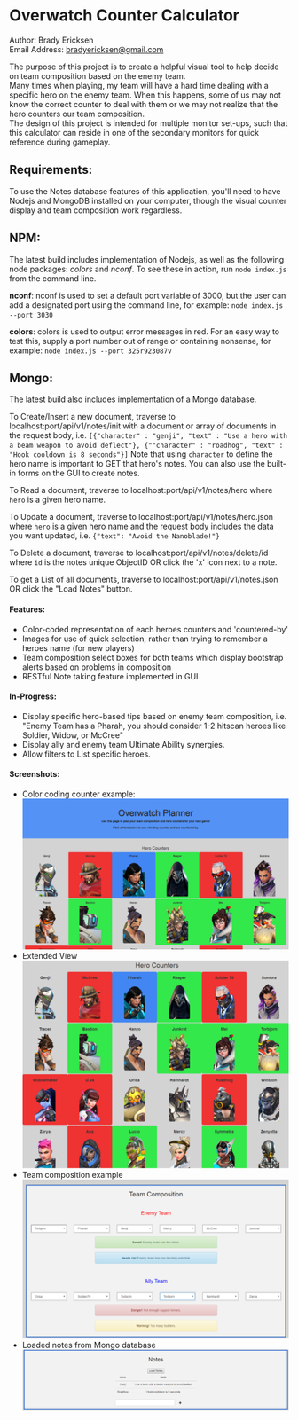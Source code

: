 Overwatch Counter Calculator
=========================================

Author: Brady Ericksen  
Email Address: bradyericksen@gmail.com

The purpose of this project is to create a helpful visual tool to help decide on team composition based on the enemy team.  
Many times when playing, my team will have a hard time dealing with a specific hero on the enemy team. When this happens, some of us may not know the correct counter to deal with them or we may not realize that the hero counters our team composition.  
The design of this project is intended for multiple monitor set-ups, such that this calculator can reside in one of the secondary monitors for quick reference during gameplay.

## Requirements:
To use the Notes database features of this application, you'll need to have Nodejs and MongoDB installed on your computer, though the visual counter display and team composition work regardless.

## NPM:
The latest build includes implementation of Nodejs, as well as the following node packages: *colors* and *nconf*.
To see these in action, run ```node index.js``` from the command line.

**nconf**: nconf is used to set a default port variable of 3000, but the user can add a designated port using the command line, for example: ```node index.js --port 3030```

**colors**: colors is used to output error messages in red. For an easy way to test this, supply a port number out of range or containing nonsense, for example: ```node index.js --port 325r923087v```

## Mongo:
The latest build also includes implementation of a Mongo database.

To Create/Insert a new document, traverse to localhost:port/api/v1/notes/init with a document or array of documents in the request body, i.e. ```[{"character" : "genji", "text" : "Use a hero with a beam weapon to avoid deflect"}, {""character" : "roadhog", "text" : "Hook cooldown is 8 seconds"}]```
Note that using ```character``` to define the hero name is important to GET that hero's notes. You can also use the built-in forms on the GUI to create notes.

To Read a document, traverse to localhost:port/api/v1/notes/hero where ```hero``` is a given hero name.

To Update a document, traverse to localhost:port/api/v1/notes/hero.json where ```hero``` is a given hero name and the request body includes the data you want updated, i.e. ```{"text": "Avoid the Nanoblade!"}```

To Delete a document, traverse to localhost:port/api/v1/notes/delete/id where ```id``` is the notes unique ObjectID OR click the 'x' icon next to a note.

To get a List of all documents, traverse to localhost:port/api/v1/notes.json OR click the "Load Notes" button.

#### Features:
* Color-coded representation of each heroes counters and 'countered-by'
* Images for use of quick selection, rather than trying to remember a heroes name (for new players)
* Team composition select boxes for both teams which display bootstrap alerts based on problems in composition
* RESTful Note taking feature implemented in GUI

#### In-Progress:
* Display specific hero-based tips based on enemy team composition, i.e. "Enemy Team has a Pharah, you should consider 1-2 hitscan heroes like Soldier, Widow, or McCree"
* Display ally and enemy team Ultimate Ability synergies.
* Allow filters to List specific heroes.

#### Screenshots:
* Color coding counter example:
![Counters by color](https://github.com/RaptureBTP/overwatch-calc/blob/master/new_example1.PNG)
* Extended View
![Extended](https://github.com/RaptureBTP/overwatch-calc/blob/master/new_example2.PNG)
* Team composition example
![Enemy and Ally team composition with alerts](https://github.com/RaptureBTP/overwatch-calc/blob/master/new_example3.PNG)
* Loaded notes from Mongo database
![Loaded notes from Mongo database](https://github.com/RaptureBTP/overwatch-calc/blob/master/new_example4.PNG)